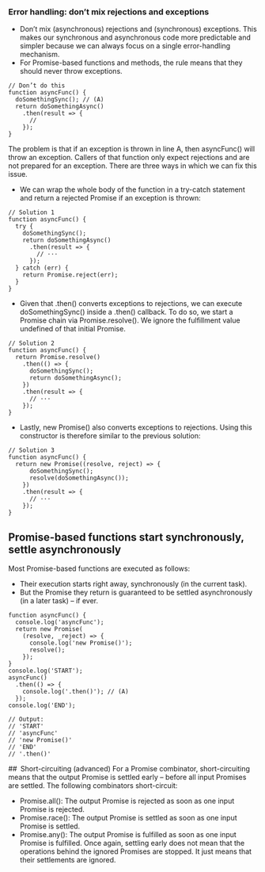 ### Error handling: don’t mix rejections and exceptions
- Don’t mix (asynchronous) rejections and (synchronous) exceptions. This makes our synchronous and asynchronous code more predictable and simpler because we can always focus on a single error-handling mechanism.
- For Promise-based functions and methods, the rule means that they should never throw exceptions.

```
// Don’t do this
function asyncFunc() {
  doSomethingSync(); // (A)
  return doSomethingAsync()
    .then(result => {
      //
    });
}
```

The problem is that if an exception is thrown in line A, then asyncFunc() will throw an exception. Callers of that function only expect rejections and are not prepared for an exception. There are three ways in which we can fix this issue.

- We can wrap the whole body of the function in a try-catch statement and return a rejected Promise if an exception is thrown:
```
// Solution 1
function asyncFunc() {
  try {
    doSomethingSync();
    return doSomethingAsync()
      .then(result => {
        // ···
      });
  } catch (err) {
    return Promise.reject(err);
  }
}
```

- Given that .then() converts exceptions to rejections, we can execute doSomethingSync() inside a .then() callback. To do so, we start a Promise chain via Promise.resolve(). We ignore the fulfillment value undefined of that initial Promise.
```
// Solution 2
function asyncFunc() {
  return Promise.resolve()
    .then(() => {
      doSomethingSync();
      return doSomethingAsync();
    })
    .then(result => {
      // ···
    });
}
```

- Lastly, new Promise() also converts exceptions to rejections. Using this constructor is therefore similar to the previous solution:
```
// Solution 3
function asyncFunc() {
  return new Promise((resolve, reject) => {
      doSomethingSync();
      resolve(doSomethingAsync());
    })
    .then(result => {
      // ···
    });
}
```

## Promise-based functions start synchronously, settle asynchronously 
Most Promise-based functions are executed as follows:

- Their execution starts right away, synchronously (in the current task).
- But the Promise they return is guaranteed to be settled asynchronously (in a later task) – if ever.

```
function asyncFunc() {
  console.log('asyncFunc');
  return new Promise(
    (resolve, _reject) => {
      console.log('new Promise()');
      resolve();
    });
}
console.log('START');
asyncFunc()
  .then(() => {
    console.log('.then()'); // (A)
  });
console.log('END');

// Output:
// 'START'
// 'asyncFunc'
// 'new Promise()'
// 'END'
// '.then()'
```

## Short-circuiting (advanced)
For a Promise combinator, short-circuiting means that the output Promise is settled early – before all input Promises are settled. The following combinators short-circuit:

- Promise.all(): The output Promise is rejected as soon as one input Promise is rejected.
- Promise.race(): The output Promise is settled as soon as one input Promise is settled.
- Promise.any(): The output Promise is fulfilled as soon as one input Promise is fulfilled.
Once again, settling early does not mean that the operations behind the ignored Promises are stopped. It just means that their settlements are ignored.
